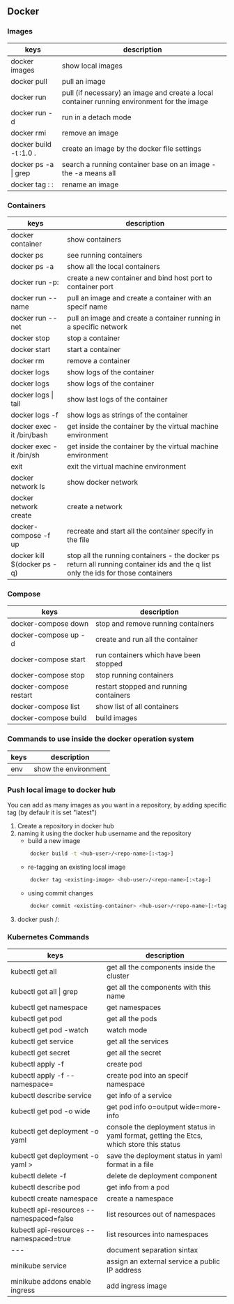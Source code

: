 ## Docker


### Images

| keys | description |
| --- | --- |
| docker images | show local images |
| docker pull <image-name> | pull an image |
| docker run <image-name> | pull (if necessary) an image and create a local container running environment for the image |
| docker run -d <image-name> | run in a detach mode |
| docker rmi <image-id> | remove an image |
| docker build -t <image-name>:1.0 .<dockerfile-path> | create an image by the docker file settings |
| docker ps -a \| grep <image-name> | search a running container base on an image - the -a means all | 
| docker tag <existing-image-name>:<tag> <new-image-name>:<tag> | rename an image |

### Containers

| keys | description |
| --- | --- |
| docker container | show containers |
| docker ps | see running containers |
| docker ps -a | show all the local containers |
| docker run -p<host-port>:<container-port> <image-name>| create a new container and bind host port to container port |
| docker run --name <container-name> <image-name> | pull an image and create a container with an specif name |
| docker run --net <network-name> <image-name> | pull an image and create a container running in a specific network |
| docker stop <container-id> | stop a container |
| docker start <container-id> | start a container |
| docker rm <container-name>  | remove a container |
| docker logs <container-id> | show logs of the container |
| docker logs <container-name> | show logs of the container |
| docker logs <container-name> \| tail | show last logs of the container |
| docker logs <container-name> -f | show logs as strings of the container |
| docker exec -it <container-id> /bin/bash | get inside the container by the virtual machine environment |
| docker exec -it <container-id> /bin/sh | get inside the container by the virtual machine environment |
| exit | exit the virtual machine environment |
| docker network ls | show docker network |
| docker network create <network-name> | create a network |
| docker-compose -f <file-name> up | recreate and start all the container specify in the file |
| docker kill $(docker ps -q) | stop all the running containers - the docker ps return all running container ids and the q list only the ids for those containers |

### Compose

| keys | description |
| --- | --- |
| docker-compose down | stop and remove running containers |
| docker-compose up -d | create and run all the container |
| docker-compose start | run containers which have been stopped |
| docker-compose stop | stop running containers |
| docker-compose restart | restart stopped and running containers |
| docker-compose list | show list of all containers |
| docker-compose build | build images |


### Commands to use inside the docker operation system

| keys | description |
| --- | --- |
| env | show the environment |


### Push local image to docker hub

You can add as many images as you want in a repository, by adding specific tag (by defaulr it is set "latest")

1. Create a repository in docker hub
2. naming it using the docker hub username and the repository
    - build a new image
    ```sh
        docker build -t <hub-user>/<repo-name>[:<tag>]
    ```
   - re-tagging an existing local image
    ```sh
        docker tag <existing-image> <hub-user>/<repo-name>[:<tag>]
    ```
   - using commit changes
    ```sh
        docker commit <existing-container> <hub-user>/<repo-name>[:<tag>]
    ```
3. docker push <hub-user>/<repo-name>:<tag>



### Kubernetes Commands

| keys | description |
| --- | --- |
| kubectl get all | get all the components inside the cluster |
| kubectl get all \| grep <component-name> | get all the components with this name |
| kubectl get namespace | get namespaces |
| kubectl get pod | get all the pods |
| kubectl get pod -watch | watch mode |
| kubectl get service | get all the services |
| kubectl get secret | get all the secret |
| kubectl apply -f <file-name> | create pod |
| kubectl apply -f <file-name> --namespace=<namespace-name> | create pod into an specif namespace |
| kubectl describe service <service-name> | get info of a service |
| kubectl get pod -o wide | get pod info o=output wide=more-info |
| kubectl get deployment <deployment-name> -o yaml | console the deployment status in yaml format, getting the Etcs, which store this status |
| kubectl get deployment <deployment-name> -o yaml > <file-name>| save the deployment status in yaml format in a file |
| kubectl delete -f <deployment-file> | delete de deployment component|
| kubectl describe pod <pod-name> | get info from a pod |
| kubectl create namespace <namespace-name> | create a namespace |
| kubectl api-resources --namespaced=false | list resources out of namespaces |
| kubectl api-resources --namespaced=true | list resources into namespaces |
| --- | document separation sintax |
| minikube service <service-name> | assign an external service a public IP address |
| minikube addons enable ingress | add ingress image |